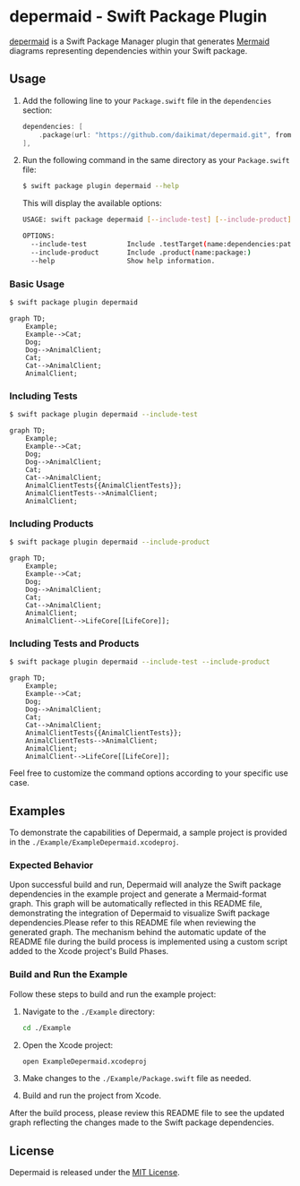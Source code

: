 # depermaid - Swift Package Plugin

[depermaid](https://example.com/depermaid) is a Swift Package Manager plugin that generates [Mermaid](https://mermaid-js.github.io/mermaid/) diagrams representing dependencies within your Swift package.

## Usage

1. Add the following line to your `Package.swift` file in the `dependencies` section:

    ```swift
    dependencies: [
        .package(url: "https://github.com/daikimat/depermaid.git", from: "1.0.0")
    ],
    ```

2. Run the following command in the same directory as your `Package.swift` file:

    ```bash
    $ swift package plugin depermaid --help
    ```
    This will display the available options:

    ```bash
    USAGE: swift package depermaid [--include-test] [--include-product]

    OPTIONS:
      --include-test          Include .testTarget(name:dependencies:path:exclude:sources:)
      --include-product       Include .product(name:package:)
      --help                  Show help information.
    ```

### Basic Usage
```bash
$ swift package plugin depermaid
```
```mermaid
graph TD;
    Example;
    Example-->Cat;
    Dog;
    Dog-->AnimalClient;
    Cat;
    Cat-->AnimalClient;
    AnimalClient;
```

### Including Tests
```bash
$ swift package plugin depermaid --include-test
```
```mermaid
graph TD;
    Example;
    Example-->Cat;
    Dog;
    Dog-->AnimalClient;
    Cat;
    Cat-->AnimalClient;
    AnimalClientTests{{AnimalClientTests}};
    AnimalClientTests-->AnimalClient;
    AnimalClient;
```

### Including Products
```bash
$ swift package plugin depermaid --include-product
```
```mermaid
graph TD;
    Example;
    Example-->Cat;
    Dog;
    Dog-->AnimalClient;
    Cat;
    Cat-->AnimalClient;
    AnimalClient;
    AnimalClient-->LifeCore[[LifeCore]];
```

### Including Tests and Products
```bash
$ swift package plugin depermaid --include-test --include-product
```
```mermaid
graph TD;
    Example;
    Example-->Cat;
    Dog;
    Dog-->AnimalClient;
    Cat;
    Cat-->AnimalClient;
    AnimalClientTests{{AnimalClientTests}};
    AnimalClientTests-->AnimalClient;
    AnimalClient;
    AnimalClient-->LifeCore[[LifeCore]];
```

Feel free to customize the command options according to your specific use case.

## Examples

To demonstrate the capabilities of Depermaid, a sample project is provided in the `./Example/ExampleDepermaid.xcodeproj`.

### Expected Behavior

Upon successful build and run, Depermaid will analyze the Swift package dependencies in the example project and generate a Mermaid-format graph. This graph will be automatically reflected in this README file, demonstrating the integration of Depermaid to visualize Swift package dependencies.Please refer to this README file when reviewing the generated graph.
The mechanism behind the automatic update of the README file during the build process is implemented using a custom script added to the Xcode project's Build Phases. 

### Build and Run the Example

Follow these steps to build and run the example project:

1. Navigate to the `./Example` directory:

   ```bash
   cd ./Example
   ```

2. Open the Xcode project:

   ```bash
   open ExampleDepermaid.xcodeproj
   ```

3. Make changes to the `./Example/Package.swift` file as needed.

4. Build and run the project from Xcode.

After the build process, please review this README file to see the updated graph reflecting the changes made to the Swift package dependencies.

## License

Depermaid is released under the [MIT License](LICENSE).